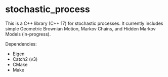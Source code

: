 # stochastic_process
This is a C++ library (C++ 17) for stochastic processes. It currently includes simple Geometric Brownian Motion, Markov Chains, and Hidden Markov Models (in-progress).

Dependencies:
- Eigen
- Catch2 (v3)
- CMake
- Make
